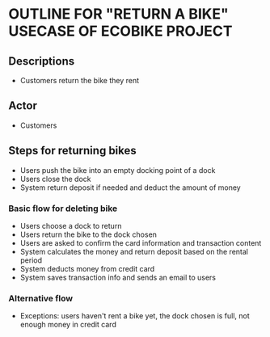 # OUTLINE FOR "RETURN A BIKE" USECASE OF ECOBIKE PROJECT

## Descriptions
- Customers return the bike they rent

## Actor
- Customers

## Steps for returning bikes
- Users push the bike into an empty docking point of a dock
- Users close the dock
- System return deposit if needed and deduct the amount of money


### Basic flow for deleting bike
- Users choose a dock to return
- Users return the bike to the dock chosen
- Users are asked to confirm the card information and transaction content
- System calculates the money and return deposit based on the rental period
- System deducts money from credit card
- System saves transaction info and sends an email to users

### Alternative flow
- Exceptions: users haven't rent a bike yet, the dock chosen is full, not enough money in credit card
